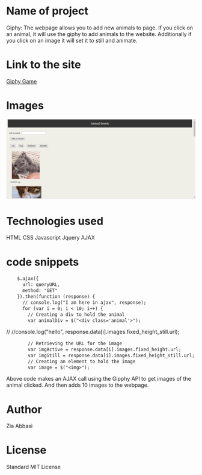 # Name of project

Giphy: The webpage allows you to add new animals to page.  If you click on an animal, it will use the giphy to add animals to the website.  Additionally if you click on an image it will set it to still and animate.  

# Link to the site

[Giphy Game](https://ztabbasi.github.io/giffy/)

# Images

![Picture](assets/images/Animals.PNG)

# Technologies used

HTML
CSS
Javascript
Jquery
AJAX


# code snippets

        $.ajax({
          url: queryURL,
          method: "GET"
        }).then(function (response) {
          // console.log("I am here in ajax", response);
          for (var i = 0; i < 10; i++) {
            // Creating a div to hold the animal
            var animalDiv = $("<div class='animal'>");
// <!-- 
//             console.log("hello", response.data[i].images.downsized.url); -->
            //console.log("hello", response.data[i].images.fixed_height_still.url);

            // Retrieving the URL for the image
            var imgActive = response.data[i].images.fixed_height.url;
            var imgStill = response.data[i].images.fixed_height_still.url;
            // Creating an element to hold the image
            var image = $("<img>");
 
Above code makes an AJAX call using the Gipphy API to get images of the animal clicked.
And then adds 10 images to the webpage.


# Author 
Zia Abbasi

# License
Standard MIT License
